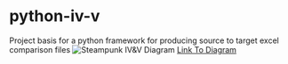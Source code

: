 # python-iv-v
Project basis for a python framework for producing source to target excel comparison files
<img src="https://lucid.app/publicSegments/view/3f439086-0344-4889-b1a8-83a961201458/image.png" alt="Steampunk IV&V Diagram">
<a href="https://lucid.app/publicSegments/view/3f439086-0344-4889-b1a8-83a961201458/image.png">Link To Diagram